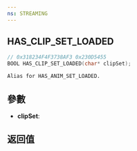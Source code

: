 ```yaml
---
ns: STREAMING
---
```

## HAS_CLIP_SET_LOADED

```c
// 0x318234F4F3738AF3 0x230D5455
BOOL HAS_CLIP_SET_LOADED(char* clipSet);
```

```
Alias for HAS_ANIM_SET_LOADED.  
```

## 參數
* **clipSet**: 

## 返回值
